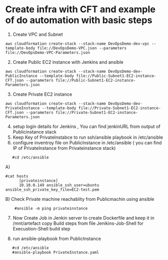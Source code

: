 # Create infra with CFT and example of do automation with basic steps


1) Create VPC and Subnet
```
aws cloudformation create-stack --stack-name DevOpsDemo-dev-vpc --template-body file://DevOpsDemo-VPC.json --parameters file://DevOpsDemo-VPC-Parameters.json
```
2) Create Public EC2 instance with Jenkins and ansible
```
aws cloudformation create-stack --stack-name DevOpsDemo-dev-PublicInstance --template-body file://Public-Subnet1-EC2-instance-CFT.json --parameters file://Public-Subnet1-EC2-instance-Parameters.json
```
3) Create Private EC2 instance
```
aws cloudformation create-stack --stack-name DevOpsDemo-dev-PrivateInstance --template-body file://Private-Subnet1-EC2-instance-CFT.json --parameters file://Private-Subnet1-EC2-instance-Parameters.json
```
4) setup login details for Jenkins , You can find jenkinURL from output of Publicinstance stack
5) Keep Key of PrivateInstabce to run ssh/ansible playbook in /etc/ansible
6) configure inventroy file on PublicInstance in /etc/ansible ( you can find IP of PrivateInstance from Privateinstance stack)
```
   #cd /etc/ansible
 ```
  A)
  ```
  #cat hosts
        [privateinstance]
        10.10.0.149 ansible_ssh_user=ubuntu ansible_ssh_private_key_file=EC2-test.pem
 ```
 B) Check Private machine reachablity from Publicmachin using ansible
 ```
     #ansible -m ping privateinstance
 ```

7) Now Create Job in Jenkin server to create Dockerfile and keep it in /mnt/artefact
    copy Build steps from file Jenikins-Job-Shell for Execustion-Shell build step

8) run ansible-playbook from PublicInstance 
```
   #cd /etc/ansible
   #ansible-playbook PrivateInstance.yaml 
 ```
